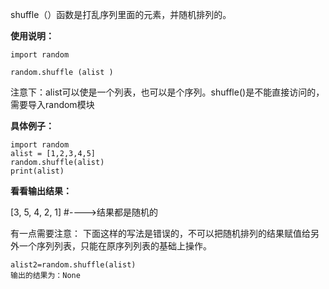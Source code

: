 shuffle（）函数是打乱序列里面的元素，并随机排列的。

**使用说明：**

```
import random

random.shuffle (alist )

```

注意下：alist可以使是一个列表，也可以是个序列。shuffle()是不能直接访问的，需要导入random模块

**具体例子：**

```
import random
alist = [1,2,3,4,5]
random.shuffle(alist)
print(alist)

```

**看看输出结果：**

[3, 5, 4, 2, 1] #---->结果都是随机的

有一点需要注意： 下面这样的写法是错误的，不可以把随机排列的结果赋值给另外一个序列列表，只能在原序列列表的基础上操作。

```
alist2=random.shuffle(alist)
输出的结果为：None

```

